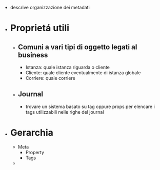 - descrive organizzazione dei metadati
- # Proprietá utili
	- ## Comuni a vari tipi di oggetto legati al business
		- Istanza: quale istanza riguarda o cliente
		- Cliente: quale cliente eventualmente di istanza globale
		- Corriere: quale corriere
	- ## Journal
		- trovare un sistema basato su tag oppure props per elencare i tags utilizzabili nelle righe del journal
- # Gerarchia
	- Meta
		- Property
		- Tags
	-